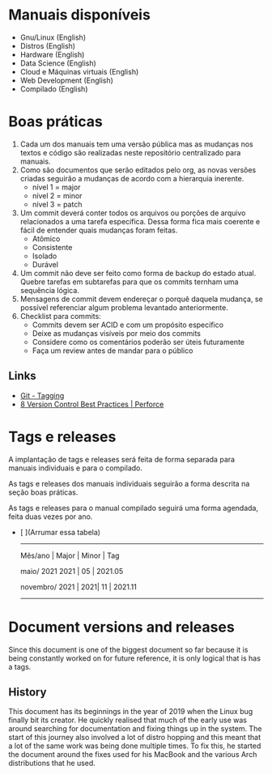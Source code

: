 # Manuais disponíveis

- Gnu/Linux (English)
- Distros (English)
- Hardware (English)
- Data Science (English)
- Cloud e Máquinas virtuais (English)
- Web Development (English)
- Compilado (English)

# Boas práticas

1.  Cada um dos manuais tem uma versão pública mas as mudanças nos
    textos e código são realizadas neste repositório centralizado para
    manuais.
2.  Como são documentos que serão editados pelo org, as novas versões
    criadas seguirão a mudanças de acordo com a hierarquia inerente. 
    - nível 1 = major 
    - nível 2 = minor 
    - nível 3 = patch
3.  Um commit deverá conter todos os arquivos ou porções de arquivo
    relacionados a uma tarefa específica. Dessa forma fica mais coerente
    e fácil de entender quais mudanças foram feitas.
    -   Atômico
    -   Consistente
    -   Isolado
    -   Durável
4.  Um commit não deve ser feito como forma de backup do estado atual.
    Quebre tarefas em subtarefas para que os commits ternham uma
    sequência lógica.
5.  Mensagens de commit devem endereçar o porquê daquela mudança, se
    possível referenciar algum problema levantado anteriormente.
6.  Checklist para commits:
    -   Commits devem ser ACID e com um propósito específico
    -   Deixe as mudanças visíveis por meio dos commits
    -   Considere como os comentários poderão ser úteis futuramente
    -   Faça um review antes de mandar para o público

## Links

-   [Git - Tagging](https://git-scm.com/book/en/v2/Git-Basics-Tagging)
-   [8 Version Control Best Practices \|
    Perforce](https://www.perforce.com/blog/vcs/8-version-control-best-practices)

# Tags e releases

A implantação de tags e releases será feita de forma separada para
manuais individuais e para o compilado.

As tags e releases dos manuais individuais seguirão a forma descrita na
seção boas práticas.

As tags e releases para o manual compilado seguirá uma forma agendada,
feita duas vezes por ano.

- [ ](Arrumar essa tabela)
  ------- -------- ---------
  Mẽs/ano \| Major \|
                   Minor \|
                   Tag

  maio/   2021     2021 \|
                   05 \|
                   2021.05

  novembro/   2021 \|
                   2021\| 11
                   \|
                   2021.11
  ------- -------- ---------

# Document versions and releases

Since this document is one of the biggest document so far because it is
being constantly worked on for future reference, it is only logical that
is has a tags.

History
-------

This document has its beginnings in the year of 2019 when the Linux bug
finally bit its creator. He quickly realised that much of the early use
was around searching for documentation and fixing things up in the
system. The start of this journey also involved a lot of distro hopping
and this meant that a lot of the same work was being done multiple
times. To fix this, he started the document around the fixes used for
his MacBook and the various Arch distributions that he used.
